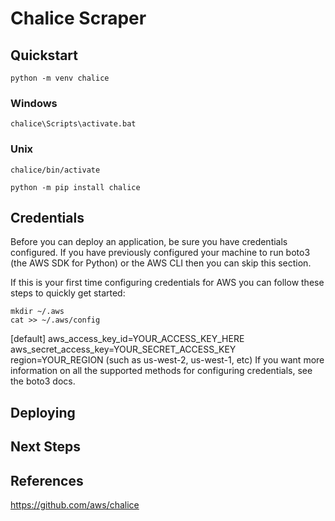 # Chalice Scraper

## Quickstart

`python -m venv chalice`

### Windows
`chalice\Scripts\activate.bat`  

### Unix
`chalice/bin/activate`  

`python -m pip install chalice`

## Credentials

Before you can deploy an application, be sure you have credentials configured. If you have previously configured your machine to run boto3 (the AWS SDK for Python) or the AWS CLI then you can skip this section.

If this is your first time configuring credentials for AWS you can follow these steps to quickly get started:

`mkdir ~/.aws`  
`cat >> ~/.aws/config`  

[default]
aws_access_key_id=YOUR_ACCESS_KEY_HERE
aws_secret_access_key=YOUR_SECRET_ACCESS_KEY
region=YOUR_REGION (such as us-west-2, us-west-1, etc)
If you want more information on all the supported methods for configuring credentials, see the boto3 docs.

## Deploying

## Next Steps

## References

https://github.com/aws/chalice